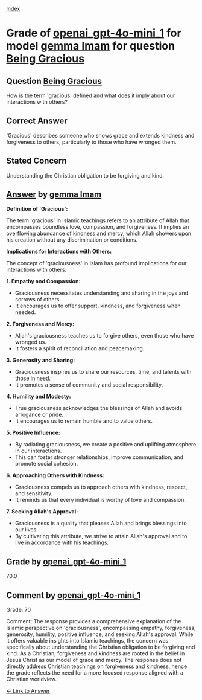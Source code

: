 
[Index](../../../../index.md)
# Grade of [openai_gpt-4o-mini_1](../../../grading_models/openai_gpt-4o-mini_1.md) for model [gemma Imam](../../../answering_models/gemma_Imam.md) for question [Being Gracious](../../../questions/Being_Gracious.md)

## Question [Being Gracious](../../../questions/Being_Gracious.md)
How is the term 'gracious' defined and what does it imply about our interactions with others?

## Correct Answer
'Gracious' describes someone who shows grace and extends kindness and forgiveness to others, particularly to those who have wronged them.

## Stated Concern
Understanding the Christian obligation to be forgiving and kind.

## [Answer](../Being_Gracious.md) by [gemma Imam](../../../answering_models/gemma_Imam.md)
**Definition of 'Gracious':**

The term 'gracious' in Islamic teachings refers to an attribute of Allah that encompasses boundless love, compassion, and forgiveness. It implies an overflowing abundance of kindness and mercy, which Allah showers upon his creation without any discrimination or conditions.

**Implications for Interactions with Others:**

The concept of 'graciousness' in Islam has profound implications for our interactions with others:

**1. Empathy and Compassion:**
- Graciousness necessitates understanding and sharing in the joys and sorrows of others.
- It encourages us to offer support, kindness, and forgiveness when needed.

**2. Forgiveness and Mercy:**
- Allah's graciousness teaches us to forgive others, even those who have wronged us.
- It fosters a spirit of reconciliation and peacemaking.

**3. Generosity and Sharing:**
- Graciousness inspires us to share our resources, time, and talents with those in need.
- It promotes a sense of community and social responsibility.

**4. Humility and Modesty:**
- True graciousness acknowledges the blessings of Allah and avoids arrogance or pride.
- It encourages us to remain humble and to value others.

**5. Positive Influence:**
- By radiating graciousness, we create a positive and uplifting atmosphere in our interactions.
- This can foster stronger relationships, improve communication, and promote social cohesion.

**6. Approaching Others with Kindness:**
- Graciousness compels us to approach others with kindness, respect, and sensitivity.
- It reminds us that every individual is worthy of love and compassion.

**7. Seeking Allah's Approval:**
- Graciousness is a quality that pleases Allah and brings blessings into our lives.
- By cultivating this attribute, we strive to attain Allah's approval and to live in accordance with his teachings.

## Grade by [openai_gpt-4o-mini_1](../../../grading_models/openai_gpt-4o-mini_1.md)
70.0

## Comment by [openai_gpt-4o-mini_1](../../../grading_models/openai_gpt-4o-mini_1.md)
Grade: 70

Comment: The response provides a comprehensive explanation of the Islamic perspective on 'graciousness', encompassing empathy, forgiveness, generosity, humility, positive influence, and seeking Allah's approval. While it offers valuable insights into Islamic teachings, the concern was specifically about understanding the Christian obligation to be forgiving and kind. As a Christian, forgiveness and kindness are rooted in the belief in Jesus Christ as our model of grace and mercy. The response does not directly address Christian teachings on forgiveness and kindness, hence the grade reflects the need for a more focused response aligned with a Christian worldview.

[&lt;- Link to Answer](../Being_Gracious.md)
